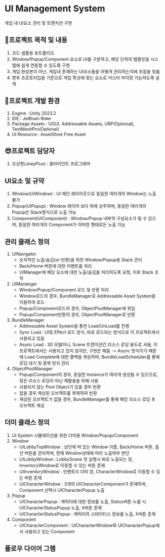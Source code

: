 # UI Management System
게임 내 UI요소 관리 및 트랜지션 구현 

## 🚩프로젝트 목적 및 내용
1. 코드 샘플용 포트폴리오
2. Window/Popup/Component 요소로 UI를 구분하고, 해당 단위의 템플릿을 시스템에 쉽게 연동할 수 있도록 구현
3. 게임 완성본이 아닌, 게임내 존재하는 UI요소들을 어떻게 관리하는지에 초점을 맞춤
4. 향후 프로토타입을 기준으로 게임 특성에 맞는 요소로 커스터 마이징 가능하도록 설계

## 🍳프로젝트 개발 환경
1. Engine : Unity 2023.2
2. IDE : JetBrain Rider 
3. Package Assets : UGUI, Addressable Assets, URP(Optional), TextMeshPro(Optional)
4. UI Resource : AssetStore Free Asset

## 😎프로젝트 담당자
1. 오상현(JoeyFlux) : 클라이언트 프로그래머

## UI요소 및 규약
1. Window(UIWindow) : UI 메인 레이아웃으로 동일한 여러개의 Window는 노출 불가
2. Popup(UIPopup) : Window 레이어 보다 위에 상주하며, 동일한 여러개의 Popup은 Stack형식으로 노출 가능
3. Component(UIComponent) : Window/Popup 내부의 구성요소가 될 수 있으며, 동일한 여러개의 Component가 어떠한 형태로든 노출 가능

## 관리 클래스 정의
1. UINavigator
   - 순차적인 노출/숨김(or 반환)을 위한 Window/Popup용 Stack 관리
   - Back/Home 버튼에 대한 이벤트를 처리
   - UIManager에 해당 요소에 대한 노출/숨김을 처리하도록 요청, 이후 Stack 조작
2. UIMananger
   - Window/Popup/Component 로드 및 반환 처리
   - Window로드의 경우, BundleManager로 Addressable Asset System을 이용하여 로드
   - Popup/Component로드의 경우, ObjectPoolManager에 위임
   - Popup/Component반환의 경우, ObjectPoolManager로 반환
3. BundleManager
   - Addressable Asset System을 통한 Load/UnLoad를 진행
   - Sync Load : UI및 Effect 로드 방식, 바로 로드되는 방식으로 이 프로젝트에서 사용되고 있음
   - Async Load : 3D 모델이나, Scene 트랜지션간 리소스 로딩 용도로 사용, 이 프로젝트에서는 사용되고 있지 않지만, 구현은 해둠
     -> Async 방식이기 때문에 Load Complete에 대한 콜백을 캐싱하며, BundleLoadScheduler를 통해 로딩 대기 및 중복 방지 관리
4. ObjectPoolManager
   - Popup/Component의 경우, 동일한 Instance가 여러개 생성될 수 있으므로, 잦은 리소스 로딩이 아닌 재활용을 위해 사용
   - 사용되지 않는 Pool Object가 있을 경우 반환
   - 없을 경우 캐싱된 오브젝트를 복제하여 반환
   - 캐싱된 오브젝트가 없을 경우, BundleManager를 통해 해당 리소스 로딩 후 오브젝트 캐싱

## 더미 클래스 정의
1. UI System 시뮬레이션을 위한 더미용 Window/Popup/Component
1. Window
   - UILobbyTopWindow : 상단에 떠 있는 Window 이름, Back/Home 버튼, 옵션 버튼을 관리하며, 현재 Window상태에 따라 노출여부 판단
   - UILobbyWindow : LobbyScene 첫 실행시 바로 노출되는 창, InventoryWindow로 이동할 수 있는 버튼 존재
   - UIInventoryWindow : 인벤토리 더미 창, CharacterWindow로 이동할 수 있는 버튼 존재
   - UICharacterWindow : 3개의 UICharacterComponent가 존재하며, Component 선택시 UICharacterPopup 노출
2. Popup
   - UICharacterPopup : 캐릭터에 대한 정보를 노출, Status버튼 누를 시 UICharacterStatusPopup 노출, X버튼 존재
   - UICharacterStatusPopup : 캐릭터의 스테이터스 정보를 노출, X버튼 존재
3. Component
   - UICharacterComponent : UICharacterWindow와 UICharacterPopup에서 사용되고 있는 Component
     
## 플로우 다이어 그램


